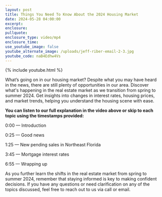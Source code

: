 ```yaml
---
layout: post
title: Things You Need To Know About the 2024 Housing Market
date: 2024-05-28 04:00:00
excerpt:
enclosure:
pullquote:
enclosure_type: video/mp4
enclosure_time:
use_youtube_image: false
youtube_alternate_image: /uploads/jeff-riber-email-2-3.jpg
youtube_code: naB4Edhw4Vs
---
```

{% include youtube.html %}

What’s going on in our housing market? Despite what you may have heard in the news, there are still plenty of opportunities in our area. Discover what's happening in the real estate market as we transition from spring to summer 2024. Get insights into changes in interest rates, housing prices, and market trends, helping you understand the housing scene with ease.

**You can listen to our full explanation in the video above or skip to each topic using the timestamps provided:**

0:00 — Introduction

0:25 — Good news

1:25 — New pending sales in Northeast Florida

3:45 — Mortgage interest rates

6:55 — Wrapping up

As you further learn the shifts in the real estate market from spring to summer 2024, remember that staying informed is key to making confident decisions. If you have any questions or need clarification on any of the topics discussed, feel free to reach out to us via call or email.